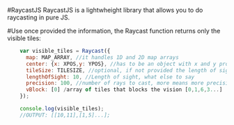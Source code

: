 #RaycastJS
RaycastJS is a lightwheight library that allows you to do raycasting in pure JS.

#Use
once provided the information, the Raycast function returns only the visible tiles:
```javascript
    var visible_tiles = Raycast({
      map: MAP_ARRAY, //it handles 1D and 2D map arrays
      center: {x: XPOS,y: YPOS}, //has to be an object with x and y properties
      tileSize: TILESIZE, //optional, if not provided the length of sight will be measured in cells
      lengthOfSight: 10, //Length of sight, what else to say
      precision: 100, //number of rays to cast, more means more precision
      vBlock: [0] /array of tiles that blocks the vision [0,1,6,3...]
    });

    console.log(visible_tiles);
    //OUTPUT: [[10,11],[1,5]...];
```

